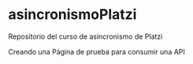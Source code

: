 # asincronismoPlatzi
Repositorio del curso de asincronismo de Platzi

Creando una Página de prueba para consumir una API
